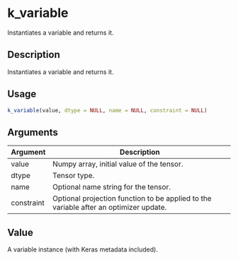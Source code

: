 # k_variable


Instantiates a variable and returns it.




## Description

Instantiates a variable and returns it.





## Usage
```r
k_variable(value, dtype = NULL, name = NULL, constraint = NULL)
```




## Arguments


Argument      |Description
------------- |----------------
value | Numpy array, initial value of the tensor.
dtype | Tensor type.
name | Optional name string for the tensor.
constraint | Optional projection function to be applied to the variable after an optimizer update.





## Value

A variable instance (with Keras metadata included).





